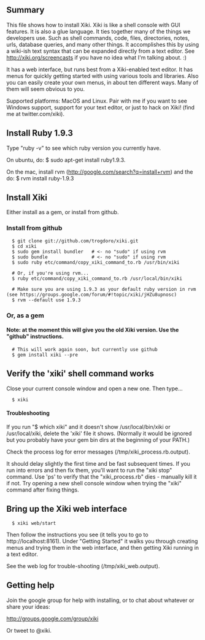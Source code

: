 ## Summary

This file shows how to install Xiki.  Xiki is like a shell console with GUI features.  It is also a glue language.  It ties together many of the things we developers use.  Such as shell commands, code, files, directories, notes, urls, database queries, and many other things.  It accomplishes this by using a wiki-ish text syntax that can be expanded directly from a text editor.  See http://xiki.org/screencasts if you have no idea what I'm talking about. :)

It has a web interface, but runs best from a Xiki-enabled text editor.  It has menus for quickly getting started with using various tools and libraries.  Also you can easily create your own menus, in about ten different ways.  Many of them will seem obvious to you.

Supported platforms: MacOS and Linux.  Pair with me if you want to see Windows support, support for your text editor, or just to hack on Xiki! (find me at twitter.com/xiki).

## Install Ruby 1.9.3

Type "ruby -v" to see which ruby version you currently have.

On ubuntu, do: $ sudo apt-get install ruby1.9.3.

On the mac, install rvm (http://google.com/search?q=install+rvm) and the do: $ rvm install ruby-1.9.3

## Install Xiki

Either install as a gem, or install from github.

### Install from github

      $ git clone git://github.com/trogdoro/xiki.git
      $ cd xiki
      $ sudo gem install bundler   # <- no "sudo" if using rvm
      $ sudo bundle                # <- no "sudo" if using rvm
      $ sudo ruby etc/command/copy_xiki_command_to.rb /usr/bin/xiki

      # Or, if you're using rvm...
      $ ruby etc/command/copy_xiki_command_to.rb /usr/local/bin/xiki
      
      # Make sure you are using 1.9.3 as your default ruby version in rvm (see https://groups.google.com/forum/#!topic/xiki/jHZu8upnosc)
      $ rvm --default use 1.9.3

### Or, as a gem

#### Note: at the moment this will give you the old Xiki version.  Use the "github" instructions.

      # This will work again soon, but currently use github
      $ gem install xiki --pre

## Verify the 'xiki' shell command works

Close your current console window and open a new one.  Then type...

      $ xiki

#### Troubleshooting

If you run "$ which xiki" and it doesn't show
/usr/local/bin/xiki or /usr/local/xiki, delete the 'xiki' file it
shows.  (Normally it would be ignored but you probably have your gem
bin dirs at the beginning of your PATH.)

Check the process log for error messages
(/tmp/xiki_process.rb.output).

It should delay slightly the first time and be fast subsequent times.
If you run into errors and then fix them, you'll want to run the "xiki
stop" command.  Use 'ps' to verify that the "xiki_process.rb" dies -
manually kill it if not.  Try opening a new shell console window when
trying the "xiki" command after fixing things.

## Bring up the Xiki web interface

      $ xiki web/start

Then follow the instructions you see (it tells you to go to http://localhost:8161).  Under "Getting Started" it walks you through creating menus and trying them in the web interface, and then getting Xiki running in a text editor.

See the web log for trouble-shooting (/tmp/xiki_web.output).

## Getting help

Join the google group for help with installing, or to chat about
whatever or share your ideas:

http://groups.google.com/group/xiki

Or tweet to @xiki.
